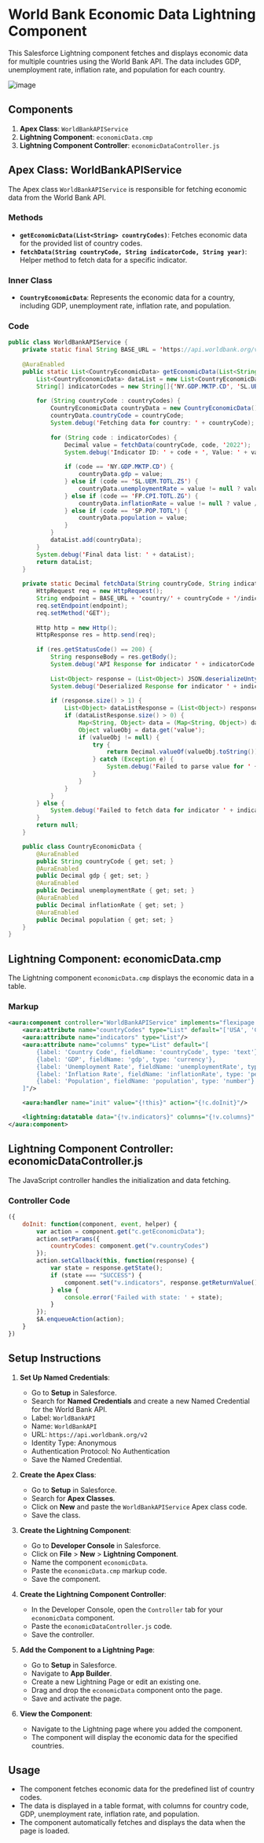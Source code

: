 
# World Bank Economic Data Lightning Component

This Salesforce Lightning component fetches and displays economic data for multiple countries using the World Bank API. The data includes GDP, unemployment rate, inflation rate, and population for each country.

![image](https://github.com/SYRE33/Economics-Tracking-Platform/assets/117843723/482fe2b5-0b95-41bd-bc65-2bcf1ab5e3cd)


## Components

1. **Apex Class**: `WorldBankAPIService`
2. **Lightning Component**: `economicData.cmp`
3. **Lightning Component Controller**: `economicDataController.js`

## Apex Class: WorldBankAPIService

The Apex class `WorldBankAPIService` is responsible for fetching economic data from the World Bank API.

### Methods

- **`getEconomicData(List<String> countryCodes)`**: Fetches economic data for the provided list of country codes.
- **`fetchData(String countryCode, String indicatorCode, String year)`**: Helper method to fetch data for a specific indicator.

### Inner Class

- **`CountryEconomicData`**: Represents the economic data for a country, including GDP, unemployment rate, inflation rate, and population.

### Code

```java
public class WorldBankAPIService {
    private static final String BASE_URL = 'https://api.worldbank.org/v2/';
    
    @AuraEnabled
    public static List<CountryEconomicData> getEconomicData(List<String> countryCodes) {
        List<CountryEconomicData> dataList = new List<CountryEconomicData>();
        String[] indicatorCodes = new String[]{'NY.GDP.MKTP.CD', 'SL.UEM.TOTL.ZS', 'FP.CPI.TOTL.ZG', 'SP.POP.TOTL'};
        
        for (String countryCode : countryCodes) {
            CountryEconomicData countryData = new CountryEconomicData();
            countryData.countryCode = countryCode;
            System.debug('Fetching data for country: ' + countryCode);
            
            for (String code : indicatorCodes) {
                Decimal value = fetchData(countryCode, code, '2022');
                System.debug('Indicator ID: ' + code + ', Value: ' + value);
                
                if (code == 'NY.GDP.MKTP.CD') {
                    countryData.gdp = value;
                } else if (code == 'SL.UEM.TOTL.ZS') {
                    countryData.unemploymentRate = value != null ? value / 100 : null;
                } else if (code == 'FP.CPI.TOTL.ZG') {
                    countryData.inflationRate = value != null ? value / 100 : null;
                } else if (code == 'SP.POP.TOTL') {
                    countryData.population = value;
                }
            }
            dataList.add(countryData);
        }
        System.debug('Final data list: ' + dataList);
        return dataList;
    }
    
    private static Decimal fetchData(String countryCode, String indicatorCode, String year) {
        HttpRequest req = new HttpRequest();
        String endpoint = BASE_URL + 'country/' + countryCode + '/indicator/' + indicatorCode + '?format=json&per_page=1&date=' + year;
        req.setEndpoint(endpoint);
        req.setMethod('GET');
        
        Http http = new Http();
        HttpResponse res = http.send(req);
        
        if (res.getStatusCode() == 200) {
            String responseBody = res.getBody();
            System.debug('API Response for indicator ' + indicatorCode + ': ' + responseBody);
            
            List<Object> response = (List<Object>) JSON.deserializeUntyped(responseBody);
            System.debug('Deserialized Response for indicator ' + indicatorCode + ': ' + response);
            
            if (response.size() > 1) {
                List<Object> dataListResponse = (List<Object>) response[1];
                if (dataListResponse.size() > 0) {
                    Map<String, Object> data = (Map<String, Object>) dataListResponse[0];
                    Object valueObj = data.get('value');
                    if (valueObj != null) {
                        try {
                            return Decimal.valueOf(valueObj.toString());
                        } catch (Exception e) {
                            System.debug('Failed to parse value for ' + indicatorCode + ': ' + valueObj);
                        }
                    }
                }
            }
        } else {
            System.debug('Failed to fetch data for indicator ' + indicatorCode + ': ' + res.getStatus());
        }
        return null;
    }

    public class CountryEconomicData {
        @AuraEnabled
        public String countryCode { get; set; }
        @AuraEnabled
        public Decimal gdp { get; set; }
        @AuraEnabled
        public Decimal unemploymentRate { get; set; }
        @AuraEnabled
        public Decimal inflationRate { get; set; }
        @AuraEnabled
        public Decimal population { get; set; }
    }
}
```

## Lightning Component: economicData.cmp

The Lightning component `economicData.cmp` displays the economic data in a table.

### Markup

```xml
<aura:component controller="WorldBankAPIService" implements="flexipage:availableForAllPageTypes,force:appHostable" access="global">
    <aura:attribute name="countryCodes" type="List" default="['USA', 'CHN', 'IND', 'BRA', 'DEU', 'FRA', 'JPN', 'CAN', 'AUS', 'ZAF', 'ITA', 'MEX', 'KOR']"/>
    <aura:attribute name="indicators" type="List"/>
    <aura:attribute name="columns" type="List" default="[
        {label: 'Country Code', fieldName: 'countryCode', type: 'text'},
        {label: 'GDP', fieldName: 'gdp', type: 'currency'},
        {label: 'Unemployment Rate', fieldName: 'unemploymentRate', type: 'percent'},
        {label: 'Inflation Rate', fieldName: 'inflationRate', type: 'percent'},
        {label: 'Population', fieldName: 'population', type: 'number'}                                            
    ]"/>

    <aura:handler name="init" value="{!this}" action="{!c.doInit}"/>

    <lightning:datatable data="{!v.indicators}" columns="{!v.columns}" keyField="countryCode"/>
</aura:component>
```

## Lightning Component Controller: economicDataController.js

The JavaScript controller handles the initialization and data fetching.

### Controller Code

```javascript
({
    doInit: function(component, event, helper) {
        var action = component.get("c.getEconomicData");
        action.setParams({
            countryCodes: component.get("v.countryCodes")
        });
        action.setCallback(this, function(response) {
            var state = response.getState();
            if (state === "SUCCESS") {
                component.set("v.indicators", response.getReturnValue());
            } else {
                console.error('Failed with state: ' + state);
            }
        });
        $A.enqueueAction(action);
    }
})
```

## Setup Instructions

1. **Set Up Named Credentials**:
   - Go to **Setup** in Salesforce.
   - Search for **Named Credentials** and create a new Named Credential for the World Bank API.
   - Label: `WorldBankAPI`
   - Name: `WorldBankAPI`
   - URL: `https://api.worldbank.org/v2`
   - Identity Type: Anonymous
   - Authentication Protocol: No Authentication
   - Save the Named Credential.

2. **Create the Apex Class**:
   - Go to **Setup** in Salesforce.
   - Search for **Apex Classes**.
   - Click on **New** and paste the `WorldBankAPIService` Apex class code.
   - Save the class.

3. **Create the Lightning Component**:
   - Go to **Developer Console** in Salesforce.
   - Click on **File** > **New** > **Lightning Component**.
   - Name the component `economicData`.
   - Paste the `economicData.cmp` markup code.
   - Save the component.

4. **Create the Lightning Component Controller**:
   - In the Developer Console, open the `Controller` tab for your `economicData` component.
   - Paste the `economicDataController.js` code.
   - Save the controller.

5. **Add the Component to a Lightning Page**:
   - Go to **Setup** in Salesforce.
   - Navigate to **App Builder**.
   - Create a new Lightning Page or edit an existing one.
   - Drag and drop the `economicData` component onto the page.
   - Save and activate the page.

6. **View the Component**:
   - Navigate to the Lightning page where you added the component.
   - The component will display the economic data for the specified countries.

## Usage

- The component fetches economic data for the predefined list of country codes.
- The data is displayed in a table format, with columns for country code, GDP, unemployment rate, inflation rate, and population.
- The component automatically fetches and displays the data when the page is loaded.


